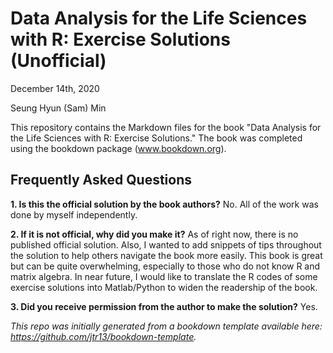 # Data Analysis for the Life Sciences with R: Exercise Solutions (Unofficial)
December 14th, 2020

Seung Hyun (Sam) Min

This repository contains the Markdown files for the book "Data Analysis for the Life Sciences with R: Exercise Solutions." The book was completed using the bookdown package (www.bookdown.org). 

## Frequently Asked Questions
**1\. Is this the official solution by the book authors?**
No. All of the work was done by myself independently. 

**2\. If it is not official, why did you make it?**
As of right now, there is no published official solution. Also, I wanted to add snippets of tips throughout the solution to help others navigate the book more easily. This book is great but can be quite overwhelming, especially to those who do not know R and matrix algebra. In near future, I would like to translate the R codes of some exercise solutions into Matlab/Python to widen the readership of the book.

**3\. Did you receive permission from the author to make the solution?**
Yes. 

*This repo was initially generated from a bookdown template available here: https://github.com/jtr13/bookdown-template.*

